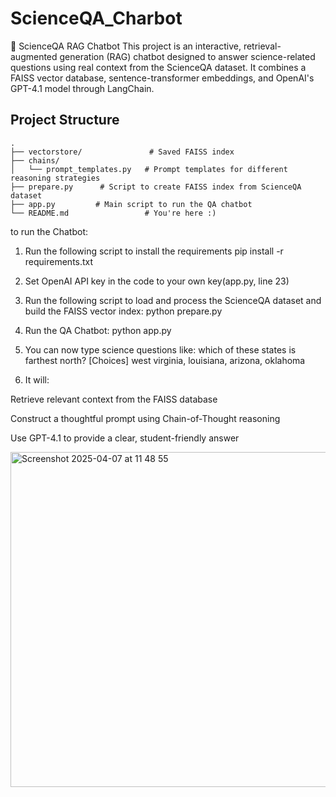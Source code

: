 # ScienceQA_Charbot

🧠 ScienceQA RAG Chatbot
This project is an interactive, retrieval-augmented generation (RAG) chatbot designed to answer science-related questions using real context from the ScienceQA dataset. It combines a FAISS vector database, sentence-transformer embeddings, and OpenAI's GPT-4.1 model through LangChain.

## Project Structure
```
.
├── vectorstore/               # Saved FAISS index
├── chains/
│   └── prompt_templates.py   # Prompt templates for different reasoning strategies
├── prepare.py      # Script to create FAISS index from ScienceQA dataset
├── app.py         # Main script to run the QA chatbot
└── README.md                 # You're here :)
```



to run the Chatbot:
1. Run the following script to install the requirements
   pip install -r requirements.txt

2. Set OpenAI API key in the code to your own key(app.py, line 23)
   
3. Run the following script to load and process the ScienceQA dataset and build the FAISS vector index:
   python prepare.py
   
4. Run the QA Chatbot:
   python app.py

5. You can now type science questions like: which of these states is farthest north? [Choices] west virginia, louisiana, arizona, oklahoma

6. It will:

Retrieve relevant context from the FAISS database

Construct a thoughtful prompt using Chain-of-Thought reasoning

Use GPT-4.1 to provide a clear, student-friendly answer


<img width="536" alt="Screenshot 2025-04-07 at 11 48 55" src="https://github.com/user-attachments/assets/fb49ad9f-e5a6-4c47-a4cf-a86c847c6c22" />
